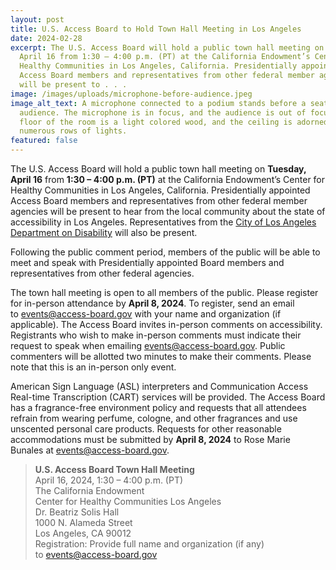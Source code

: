 ```yaml
---
layout: post
title: U.S. Access Board to Hold Town Hall Meeting in Los Angeles
date: 2024-02-28
excerpt: The U.S. Access Board will hold a public town hall meeting on Tuesday,
  April 16 from 1:30 – 4:00 p.m. (PT) at the California Endowment’s Center for
  Healthy Communities in Los Angeles, California. Presidentially appointed
  Access Board members and representatives from other federal member agencies
  will be present to . . .
image: /images/uploads/microphone-before-audience.jpeg
image_alt_text: A microphone connected to a podium stands before a seated
  audience. The microphone is in focus, and the audience is out of focus. The
  floor of the room is a light colored wood, and the ceiling is adorned with
  numerous rows of lights.
featured: false
---
```

The U.S. Access Board will hold a public town hall meeting on **Tuesday, April 16** from **1:30 – 4:00 p.m. (PT)** at the California Endowment’s Center for Healthy Communities in Los Angeles, California. Presidentially appointed Access Board members and representatives from other federal member agencies will be present to hear from the local community about the state of accessibility in Los Angeles. Representatives from the [City of Los Angeles Department on Disability](https://disability.lacity.gov/) will also be present.

Following the public comment period, members of the public will be able to meet and speak with Presidentially appointed Board members and representatives from other federal agencies.

The town hall meeting is open to all members of the public. Please register for in-person attendance by **April 8, 2024**. To register, send an email to [events@access-board.gov](mailto:events@access-board.gov) with your name and organization (if applicable). The Access Board invites in-person comments on accessibility. Registrants who wish to make in-person comments must indicate their request to speak when emailing [events@access-board.gov](mailto:events@access-board.gov). Public commenters will be allotted two minutes to make their comments. Please note that this is an in-person only event.

American Sign Language (ASL) interpreters and Communication Access Real-time Transcription (CART) services will be provided. The Access Board has a fragrance-free environment policy and requests that all attendees refrain from wearing perfume, cologne, and other fragrances and use unscented personal care products. Requests for other reasonable accommodations must be submitted by **April 8, 2024** to Rose Marie Bunales at [events@access-board.gov](mailto:events@access-board.gov).

> **U.S. Access Board Town Hall Meeting** \
> April 16, 2024, 1:30 – 4:00 p.m. (PT) \
> The California Endowment\
> Center for Healthy Communities Los Angeles\
> Dr. Beatriz Solis Hall\
> 1000 N. Alameda Street\
> Los Angeles, CA 90012\
> Registration: Provide full name and organization (if any) to [events@access-board.gov](mailto:events@access-board.gov)
